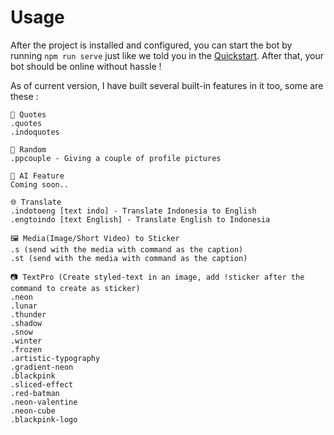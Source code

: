 # Usage

After the project is installed and configured, you can start the bot by running `npm run serve` just like we told you in the [Quickstart](./QUICKSTART.md). After that, your bot should be online without hassle !  

As of current version, I have built several built-in features in it too, some are these :

```
🦜 Quotes
.quotes
.indoquotes

🎲 Random
.ppcouple - Giving a couple of profile pictures

🤖 AI Feature
Coming soon..

🌐 Translate
.indotoeng [text indo] - Translate Indonesia to English
.engtoindo [text English] - Translate English to Indonesia

🖼 Media(Image/Short Video) to Sticker
.s (send with the media with command as the caption)
.st (send with the media with command as the caption)

📷 TextPro (Create styled-text in an image, add !sticker after the command to create as sticker)
.neon
.lunar
.thunder
.shadow
.snow
.winter
.frozen
.artistic-typography
.gradient-neon
.blackpink
.sliced-effect
.red-batman
.neon-valentine
.neon-cube
.blackpink-logo
```